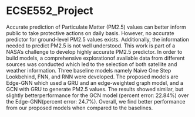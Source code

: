 # ECSE552_Project

Accurate prediction of Particulate Matter (PM2.5) values can better inform public to take protective actions on daily basis. However, no accurate predictor for ground-level PM2.5 values exists. Additionally, the information needed to predict PM2.5 is not well understood. This work is part of a NASA’s challenge to develop highly accurate PM2.5 predictor. In order to build models, a comprehensive explorationof available data from different sources was conducted which led to the selection of both satellite and weather information. Three baseline models namely Naive One Step Lookbehind, FNN, and RNN were developed. The proposed models are Edge-GNN which used a GRU and an edge-weighted graph model, and a GCN with GRU to generate PM2.5 values. The results showed similar, but slightly betterperformance for the GCN model (percent error: 22.84%) over the Edge-GNN(percent error: 24.7%). Overall, we find better performance from our proposed models when compared to the baselines.
